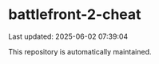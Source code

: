 # battlefront-2-cheat

Last updated: 2025-06-02 07:39:04

This repository is automatically maintained.
